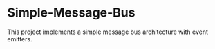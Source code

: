 # Simple-Message-Bus
This project implements a simple message bus architecture with event emitters.
